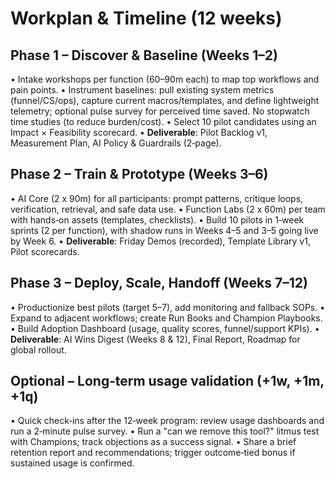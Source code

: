 # Workplan & Timeline (12 weeks)

## Phase 1 – Discover & Baseline (Weeks 1–2)

• Intake workshops per function (60–90m each) to map top workflows and pain points.
• Instrument baselines: pull existing system metrics (funnel/CS/ops), capture current macros/templates, and define lightweight telemetry; optional pulse survey for perceived time saved. No stopwatch time studies (to reduce burden/cost).
• Select 10 pilot candidates using an Impact × Feasibility scorecard.
• **Deliverable**: Pilot Backlog v1, Measurement Plan, AI Policy & Guardrails (2‑page).

## Phase 2 – Train & Prototype (Weeks 3–6)

• AI Core (2 x 90m) for all participants: prompt patterns, critique loops, verification, retrieval, and safe data use.
• Function Labs (2 x 60m) per team with hands‑on assets (templates, checklists).
• Build 10 pilots in 1‑week sprints (2 per function), with shadow runs in Weeks 4–5 and 3–5 going live by Week 6.
• **Deliverable**: Friday Demos (recorded), Template Library v1, Pilot scorecards.

## Phase 3 – Deploy, Scale, Handoff (Weeks 7–12)

• Productionize best pilots (target 5–7), add monitoring and fallback SOPs.
• Expand to adjacent workflows; create Run Books and Champion Playbooks.
• Build Adoption Dashboard (usage, quality scores, funnel/support KPIs).
• **Deliverable**: AI Wins Digest (Weeks 8 & 12), Final Report, Roadmap for global rollout.

## Optional – Long‑term usage validation (+1w, +1m, +1q)

• Quick check‑ins after the 12‑week program: review usage dashboards and run a 2‑minute pulse survey.
• Run a "can we remove this tool?" litmus test with Champions; track objections as a success signal.
• Share a brief retention report and recommendations; trigger outcome‑tied bonus if sustained usage is confirmed.
